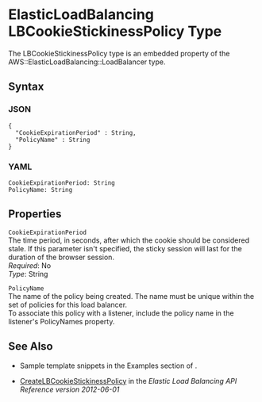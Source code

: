# ElasticLoadBalancing LBCookieStickinessPolicy Type<a name="aws-properties-ec2-elb-LBCookieStickinessPolicy"></a>

The LBCookieStickinessPolicy type is an embedded property of the AWS::ElasticLoadBalancing::LoadBalancer type\.

## Syntax<a name="w3ab2c21c14d801b5"></a>

### JSON<a name="aws-properties-ec2-elb-LBCookieStickinessPolicy-syntax.json"></a>

```
{
  "CookieExpirationPeriod" : String,
  "PolicyName" : String
}
```

### YAML<a name="aws-properties-ec2-elb-LBCookieStickinessPolicy-syntax.yaml"></a>

```
CookieExpirationPeriod: String
PolicyName: String
```

## Properties<a name="w3ab2c21c14d801b7"></a>

`CookieExpirationPeriod`  
The time period, in seconds, after which the cookie should be considered stale\. If this parameter isn't specified, the sticky session will last for the duration of the browser session\.  
*Required*: No  
*Type*: String

`PolicyName`  
The name of the policy being created\. The name must be unique within the set of policies for this load balancer\.  
To associate this policy with a listener, include the policy name in the listener's PolicyNames property\.

## See Also<a name="w3ab2c21c14d801b9"></a>

+ Sample template snippets in the Examples section of \.

+ [CreateLBCookieStickinessPolicy](http://docs.aws.amazon.com/ElasticLoadBalancing/latest/APIReference/API_CreateLBCookieStickinessPolicy.html) in the *Elastic Load Balancing API Reference version 2012\-06\-01*